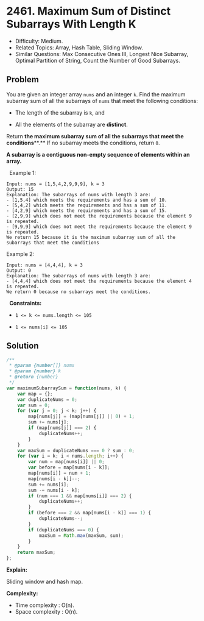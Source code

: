 # 2461. Maximum Sum of Distinct Subarrays With Length K

- Difficulty: Medium.
- Related Topics: Array, Hash Table, Sliding Window.
- Similar Questions: Max Consecutive Ones III, Longest Nice Subarray, Optimal Partition of String, Count the Number of Good Subarrays.

## Problem

You are given an integer array `nums` and an integer `k`. Find the maximum subarray sum of all the subarrays of `nums` that meet the following conditions:


	
- The length of the subarray is `k`, and
	
- All the elements of the subarray are **distinct**.


Return **the maximum subarray sum of all the subarrays that meet the conditions****.** If no subarray meets the conditions, return `0`.

**A **subarray** is a contiguous non-empty sequence of elements within an array.**

 
Example 1:

```
Input: nums = [1,5,4,2,9,9,9], k = 3
Output: 15
Explanation: The subarrays of nums with length 3 are:
- [1,5,4] which meets the requirements and has a sum of 10.
- [5,4,2] which meets the requirements and has a sum of 11.
- [4,2,9] which meets the requirements and has a sum of 15.
- [2,9,9] which does not meet the requirements because the element 9 is repeated.
- [9,9,9] which does not meet the requirements because the element 9 is repeated.
We return 15 because it is the maximum subarray sum of all the subarrays that meet the conditions
```

Example 2:

```
Input: nums = [4,4,4], k = 3
Output: 0
Explanation: The subarrays of nums with length 3 are:
- [4,4,4] which does not meet the requirements because the element 4 is repeated.
We return 0 because no subarrays meet the conditions.
```

 
**Constraints:**


	
- `1 <= k <= nums.length <= 105`
	
- `1 <= nums[i] <= 105`



## Solution

```javascript
/**
 * @param {number[]} nums
 * @param {number} k
 * @return {number}
 */
var maximumSubarraySum = function(nums, k) {
    var map = {};
    var duplicateNums = 0;
    var sum = 0;
    for (var j = 0; j < k; j++) {
        map[nums[j]] = (map[nums[j]] || 0) + 1;
        sum += nums[j];
        if (map[nums[j]] === 2) {
            duplicateNums++;
        }
    }
    var maxSum = duplicateNums === 0 ? sum : 0;
    for (var i = k; i < nums.length; i++) {
        var num = map[nums[i]] || 0;
        var before = map[nums[i - k]];
        map[nums[i]] = num + 1;
        map[nums[i - k]]--;
        sum += nums[i];
        sum -= nums[i - k];
        if (num === 1 && map[nums[i]] === 2) {
            duplicateNums++;
        }
        if (before === 2 && map[nums[i - k]] === 1) {
            duplicateNums--;
        }
        if (duplicateNums === 0) {
            maxSum = Math.max(maxSum, sum);
        }
    }
    return maxSum;
};
```

**Explain:**

Sliding window and hash map.

**Complexity:**

* Time complexity : O(n).
* Space complexity : O(n).
